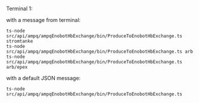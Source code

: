 Terminal 1:

with a message from terminal:

```
ts-node src/api/ampq/ampqEnobotHbExchange/bin/ProduceToEnobotHbExchange.ts stromtanke
ts-node src/api/ampq/ampqEnobotHbExchange/bin/ProduceToEnobotHbExchange.ts arb
ts-node src/api/ampq/ampqEnobotHbExchange/bin/ProduceToEnobotHbExchange.ts arb/epex
```

with a default JSON message:

```
ts-node src/api/ampq/ampqEnobotHbExchange/bin/ProduceToEnobotHbExchange.ts
```
